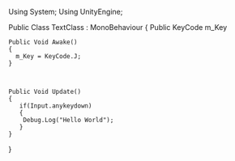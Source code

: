 Using System;
Using UnityEngine;

Public Class TextClass : MonoBehaviour
{
    Public KeyCode m_Key
    
    Public Void Awake()
    {
      m_Key = KeyCode.J;
    }
    
    
    
    Public Void Update()
    {
       if(Input.anykeydown)
       {
        Debug.Log("Hello World");
       }
    }
}
